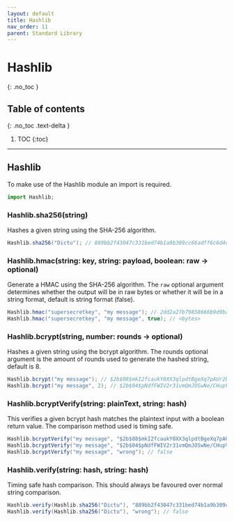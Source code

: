 ```yaml
---
layout: default
title: Hashlib
nav_order: 11
parent: Standard Library
---
```


# Hashlib
{: .no_toc }

## Table of contents
{: .no_toc .text-delta }

1. TOC
{:toc}

---

## Hashlib
To make use of the Hashlib module an import is required.

```js
import Hashlib;
```

### Hashlib.sha256(string)

Hashes a given string using the SHA-256 algorithm.

```cs
Hashlib.sha256("Dictu"); // 889bb2f43047c331bed74b1a9b309cc66adff6c6d4c3517547813ad67ba8d105
```

### Hashlib.hmac(string: key, string: payload, boolean: raw -> optional)

Generate a HMAC using the SHA-256 algorithm. The `raw` optional argument determines whether the output
will be in raw bytes or whether it will be in a string format, default is string format (false).

```cs
Hashlib.hmac("supersecretkey", "my message"); // 2dd2a27b79858666b9d9ba3cf73f1c84f5722415f9543d007fa73e081d02483a
Hashlib.hmac("supersecretkey", "my message", true); // <bytes>
```

### Hashlib.bcrypt(string, number: rounds -> optional)

Hashes a given string using the bcrypt algorithm.
The rounds optional argument is the amount of rounds used to generate the hashed string, default is 8.

```cs
Hashlib.bcrypt("my message"); // $2b$08$mkI2fcaukY0XX3qlpdtBgeXq7pAUr2bUw4Z1OkmncuibJ0aHAyLRS
Hashlib.bcrypt("my message", 2); // $2b$04$pNdfFWIV2r31vmQmJOSwNe/CHupV/wpOHmmwsDjCZi45w8ttjA/WW
```

### Hashlib.bcryptVerify(string: plainText, string: hash)

This verifies a given bcrypt hash matches the plaintext input with a boolean return value.
The comparison method used is timing safe.

```cs
Hashlib.bcryptVerify("my message", "$2b$08$mkI2fcaukY0XX3qlpdtBgeXq7pAUr2bUw4Z1OkmncuibJ0aHAyLRS"); // true
Hashlib.bcryptVerify("my message", "$2b$04$pNdfFWIV2r31vmQmJOSwNe/CHupV/wpOHmmwsDjCZi45w8ttjA/WW"); // true
Hashlib.bcryptVerify("my message", "wrong"); // false
```

### Hashlib.verify(string: hash, string: hash)

Timing safe hash comparison. This should always be favoured over normal string comparison.

```cs
Hashlib.verify(Hashlib.sha256("Dictu"), "889bb2f43047c331bed74b1a9b309cc66adff6c6d4c3517547813ad67ba8d105"); // true
Hashlib.verify(Hashlib.sha256("Dictu"), "wrong"); // false
```